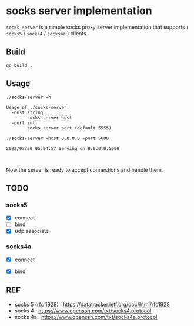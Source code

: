 
# socks server implementation
`socks-server` is a simple socks proxy server implementation that supports ( `socks5` / `socks4` / `socks4a` ) clients.
## Build

```
go build .
```
## Usage
```
./socks-server -h
```
```
Usage of ./socks-server:
  -host string
    	socks server host
  -port int
    	socks server port (default 5555)
```
```
./socks-server -host 0.0.0.0 -port 5000
```
```
2022/07/30 05:04:57 Serving on 0.0.0.0:5000



```
Now the server is ready to accept connections and handle them.

## TODO
### socks5
- [x]  connect
- [ ]  bind
- [x]  udp associate

### socks4a
- [x]  connect
- [x]  bind


## REF
* socks 5 (rfc 1928) : https://datatracker.ietf.org/doc/html/rfc1928
* socks 4 : https://www.openssh.com/txt/socks4.protocol
* socks 4a : https://www.openssh.com/txt/socks4a.protocol